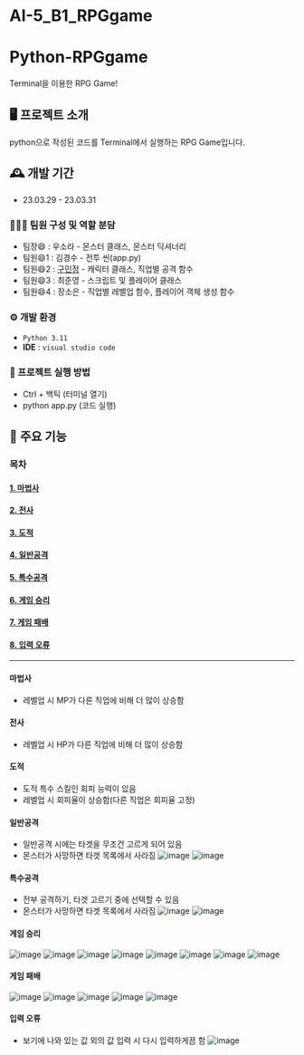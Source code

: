 # AI-5_B1_RPGgame
# Python-RPGgame
Terminal을 이용한 RPG Game!

## 🖥️ 프로젝트 소개
python으로 작성된 코드를 Terminal에서 실행하는 RPG Game입니다.

## 🕰️ 개발 기간
* 23.03.29 - 23.03.31

### 🧑‍🤝‍🧑 팀원 구성 및 역할 분담
- 팀장😄  : 우소라 - 몬스터 클래스, 몬스터 딕셔너리
- 팀원😄1 : 김경수 - 전투 씬(app.py)
- 팀원😄2 : <a href="https://guco.tistory.com/">구민정</a> - 캐릭터 클래스, 직업별 공격 함수
- 팀원😄3 : 최준영 - 스크립트 및 플레이어 클래스
- 팀원😄4 : 장소은 - 직업별 레벨업 함수, 플레이어 객체 생성 함수

### ⚙️ 개발 환경
- `Python 3.11`
- **IDE** : `visual studio code`

### 🔑 프로젝트 실행 방법
- Ctrl + 백틱 (터미널 열기)
- python app.py (코드 실행)

## 📌 주요 기능
### 목차
#### [1. 마법사](#마법사)
#### [2. 전사](#전사)
#### [3. 도적](#검색)
#### [4. 일반공격](#일반공격)
#### [5. 특수공격](#특수공격)
#### [6. 게임 승리](#게임-승리)
#### [7. 게임 패배](#게임-패배)
#### [8. 입력 오류](#입력-오류)


------------
#### 마법사
- 레벨업 시 MP가 다른 직업에 비해 더 많이 상승함

#### 전사
- 레벨업 시 HP가 다른 직업에 비해 더 많이 상승함

#### 도적
- 도적 특수 스킬인 회피 능력이 있음
- 레벨업 시 회피율이 상승함(다른 직업은 회피율 고정)

#### 일반공격
- 일반공격 시에는 타겟을 무조건 고르게 되어 있음
- 몬스터가 사망하면 타겟 목록에서 사라짐
![image](https://github.com/goodminjeong/AI-5_RPGgame/assets/125722304/2000ad91-12b9-4f04-b338-e4a2769ab676)
![image](https://github.com/goodminjeong/AI-5_RPGgame/assets/125722304/fab1b6c3-5e1c-4c1e-b48e-81ee2e14bb77)

#### 특수공격
- 전부 공격하기, 타겟 고르기 중에 선택할 수 있음
- 몬스터가 사망하면 타겟 목록에서 사라짐
![image](https://github.com/goodminjeong/AI-5_RPGgame/assets/125722304/5f9f20c5-5bc5-447d-9eac-1e3cc227ca85)
![image](https://github.com/goodminjeong/AI-5_RPGgame/assets/125722304/5e071c74-c403-4349-baec-f4d523f87989)

#### 게임 승리 
![image](https://github.com/goodminjeong/AI-5_RPGgame/assets/125722304/ee36b44f-701d-44be-b05c-9be267a86fd2)
![image](https://github.com/goodminjeong/AI-5_RPGgame/assets/125722304/e3ca2279-2504-4364-b4fd-1506bf5cb308)
![image](https://github.com/goodminjeong/AI-5_RPGgame/assets/125722304/6cd2c0c7-fa90-4ed1-acc6-a13801104442)
![image](https://github.com/goodminjeong/AI-5_RPGgame/assets/125722304/86cf7345-12a1-4621-8832-edfa75dc0a7d)
![image](https://github.com/goodminjeong/AI-5_RPGgame/assets/125722304/90a83565-c672-436f-9fa2-65e1356c688a)
![image](https://github.com/goodminjeong/AI-5_RPGgame/assets/125722304/e826b424-a0bb-4611-abe3-2e036c87b121)
![image](https://github.com/goodminjeong/AI-5_RPGgame/assets/125722304/7fb9c802-95e6-483b-885b-6a0f57d11302)
![image](https://github.com/goodminjeong/AI-5_RPGgame/assets/125722304/341700e4-d367-4386-909f-0aa63c774df2)

#### 게임 패배 
![image](https://github.com/goodminjeong/AI-5_RPGgame/assets/125722304/65c78214-0a3d-45a1-bed1-559628f7ba19)
![image](https://github.com/goodminjeong/AI-5_RPGgame/assets/125722304/cb9c2f0c-c0a2-4b18-8a77-c265194377b0)
![image](https://github.com/goodminjeong/AI-5_RPGgame/assets/125722304/005ab155-f276-4824-a357-9d346392280c)
![image](https://github.com/goodminjeong/AI-5_RPGgame/assets/125722304/16e17ba6-29f4-4f7c-b652-f6c3c2ae2e47)
![image](https://github.com/goodminjeong/AI-5_RPGgame/assets/125722304/10d57d40-bd89-4380-a4ba-5f10a3e0376d)

#### 입력 오류
- 보기에 나와 있는 값 외의 값 입력 시 다시 입력하게끔 함
![image](https://github.com/goodminjeong/AI-5_RPGgame/assets/125722304/bd8b8e2b-59a6-49e3-b03a-7a0bf1c36ebb)
